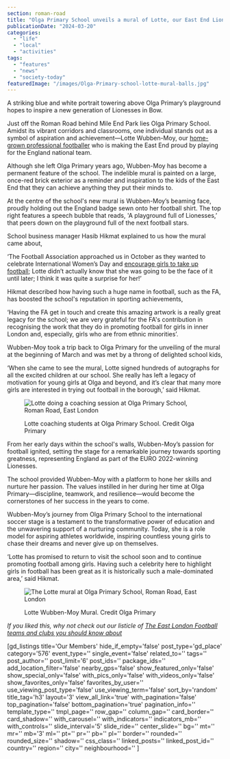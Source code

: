 ```yaml
---
section: roman-road
title: "Olga Primary School unveils a mural of Lotte, our East End Lioness"
publicationDate: "2024-03-20"
categories: 
  - "life"
  - "local"
  - "activities"
tags: 
  - "features"
  - "news"
  - "society-today"
featuredImage: "/images/Olga-Primary-school-lotte-mural-balls.jpg"
---
```


A striking blue and white portrait towering above Olga Primary’s playground hopes to inspire a new generation of Lionesses in Bow.

Just off the Roman Road behind Mile End Park lies Olga Primary School. Amidst its vibrant corridors and classrooms, one individual stands out as a symbol of aspiration and achievement—Lotte Wubben-Moy, our [home-grown professional footballer](https://romanroadlondon.com/lotte-wubben-moy-footballer-interview/) who is making the East End proud by playing for the England national team.

Although she left Olga Primary years ago, Wubben-Moy has become a permanent feature of the school. The indelible mural is painted on a large, once-red brick exterior as a reminder and inspiration to the kids of the East End that they can achieve anything they put their minds to. 

At the centre of the school's new mural is Wubben-Moy’s beaming face, proudly holding out the England badge sewn onto her football shirt. The top right features a speech bubble that reads, 'A playground full of Lionesses,’ that peers down on the playground full of the next football stars.

School business manager Hasib Hikmat explained to us how the mural came about, 

‘The Football Association approached us in October as they wanted to celebrate International Women’s Day and [encourage girls to take up football](https://www.englandfootball.com/articles/2024/Mar/08/let-girls-play-biggest-ever-football-session-2024-20240703); Lotte didn’t actually know that she was going to be the face of it until later; I think it was quite a surprise for her!’

Hikmat described how having such a huge name in football, such as the FA, has boosted the school's reputation in sporting achievements, 

‘Having the FA get in touch and create this amazing artwork is a really great legacy for the school; we are very grateful for the FA's contribution in recognising the work that they do in promoting football for girls in inner London and, especially, girls who are from ethnic minorities’. 

Wubben-Moy took a trip back to Olga Primary for the unveiling of the mural at the beginning of March and was met by a throng of delighted school kids,

‘When she came to see the mural, Lotte signed hundreds of autographs for all the excited children at our school. She really has left a legacy of motivation for young girls at Olga and beyond, and it’s clear that many more girls are interested in trying out football in the borough,’ said Hikmat.

<figure>

![Lotte doing a coaching session at Olga Primary School, Roman Road, East London](/images/olga-primary-school-lotte-mural-teaching-1024x683.jpg)

<figcaption>

Lotte coaching students at Olga Primary School. Credit Olga Primary

</figcaption>

</figure>

From her early days within the school's walls, Wubben-Moy’s passion for football ignited, setting the stage for a remarkable journey towards sporting greatness, representing England as part of the EURO 2022-winning Lionesses.

The school provided Wubben-Moy with a platform to hone her skills and nurture her passion. The values instilled in her during her time at Olga Primary—discipline, teamwork, and resilience—would become the cornerstones of her success in the years to come.

Wubben-Moy’s journey from Olga Primary School to the international soccer stage is a testament to the transformative power of education and the unwavering support of a nurturing community. Today, she is a role model for aspiring athletes worldwide, inspiring countless young girls to chase their dreams and never give up on themselves.

‘Lotte has promised to return to visit the school soon and to continue promoting football among girls. Having such a celebrity here to highlight girls in football has been great as it is historically such a male-dominated area,’ said Hikmat.

<figure>

![The Lotte mural at Olga Primary School, Roman Road, East London](/images/olga-primary-school-lotte-mural-1024x682.jpg)

<figcaption>

Lotte Wubben-Moy Mural. Credit Olga Primary

</figcaption>

</figure>

_If you liked this, why not check out our listicle of_ [_The East London Football teams and clubs you should know about_](https://romanroadlondon.com/east-london-football-teams/)

\[gd\_listings title='Our Members' hide\_if\_empty='false' post\_type='gd\_place' category='576' event\_type='' single\_event='false' related\_to='' tags='' post\_author='' post\_limit='6' post\_ids='' package\_ids='' add\_location\_filter='false' nearby\_gps='false' show\_featured\_only='false' show\_special\_only='false' with\_pics\_only='false' with\_videos\_only='false' show\_favorites\_only='false' favorites\_by\_user='' use\_viewing\_post\_type='false' use\_viewing\_term='false' sort\_by='random' title\_tag='h3' layout='3' view\_all\_link='true' with\_pagination='false' top\_pagination='false' bottom\_pagination='true' pagination\_info='' template\_type='' tmpl\_page='' row\_gap='' column\_gap='' card\_border='' card\_shadow='' with\_carousel='' with\_indicators='' indicators\_mb='' with\_controls='' slide\_interval='5' slide\_ride='' center\_slide='' bg='' mt='' mr='' mb='3' ml='' pt='' pr='' pb='' pl='' border='' rounded='' rounded\_size='' shadow='' css\_class='' linked\_posts='' linked\_post\_id='' country='' region='' city='' neighbourhood='' \]
